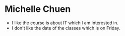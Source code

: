 # Michelle Chuen

- I like the course is about IT which I am interested in.
- I don't like the date of the classes which is on Friday.